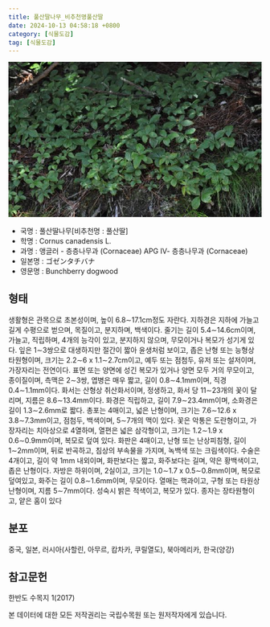 ```yaml
---
title: 풀산딸나무_비추천명풀산딸
date: 2024-10-13 04:58:18 +0800
category: [식물도감]
tag: [식물도감]
---
```




![풀산딸나무[비추천명 : 풀산딸]](/assets/img/fileUpload/plants/basic/Cornaceae/Cornus/7436/7436_20220412130625605files_th2.jpg)
- 국명 : 풀산딸나무[비추천명 : 풀산딸]
- 학명 : Cornus canadensis L.
- 과명 : 앵글러 - 층층나무과 (Cornaceae) APG Ⅳ- 층층나무과 (Cornaceae)
- 일본명 : ゴゼンタチバナ
- 영문명 : Bunchberry dogwood


## 형태
생활형은 관목으로 초본성이며, 높이 6.8∼17.1cm정도 자란다. 지하경은 지하에 가늘고 길게 수평으로 벋으며, 목질이고, 분지하며, 백색이다. 줄기는 길이 5.4∼14.6cm이며, 가늘고, 직립하며, 4개의 능각이 있고, 분지하지 않으며, 무모이거나 복모가 성기게 있다. 잎은 1∼3쌍으로 대생하지만 절간이 짧아 윤생처럼 보이고, 좁은 난형 또는 능형상 타원형이며, 크기는 2.2∼6 x 1.1∼2.7cm이고, 예두 또는 점첨두, 유저 또는 설저이며, 가장자리는 전연이다. 표면 또는 양면에 성긴 복모가 있거나 양면 모두 거의 무모이고, 종이질이며, 측맥은 2∼3쌍, 엽병은 매우 짧고, 길이 0.8∼4.1mm이며, 직경 0.4∼1.1mm이다. 화서는 산형상 취산화서이며, 정생하고, 화서 당 11∼23개의 꽃이 달리며, 지름은 8.6∼13.4mm이다. 화경은 직립하고, 길이 7.9∼23.4mm이며, 소화경은 길이 1.3∼2.6mm로 짧다. 총포는 4매이고, 넓은 난형이며, 크기는 7.6∼12.6 x 3.8∼7.3mm이고, 점첨두, 백색이며, 5∼7개의 맥이 있다. 꽃은 악통은 도란형이고, 가장자리는 치아상으로 4열하며, 열편은 넓은 삼각형이고, 크기는 1.2∼1.9 x 0.6∼0.9mm이며, 복모로 덮여 있다. 화판은 4매이고, 난형 또는 난상피침형, 길이 1∼2mm이며, 뒤로 반곡하고, 침상의 부속물을 가지며, 녹백색 또는 크림색이다. 수술은 4개이고, 길이 약 1mm 내외이며, 화판보다는 짧고, 화주보다는 길며, 약은 황백색이고, 좁은 난형이다. 자방은 하위이며, 2실이고, 크기는 1.0∼1.7 x 0.5∼0.8mm이며, 복모로 덮여있고, 화주는 길이 0.8∼1.6mm이며, 무모이다. 열매는 핵과이고, 구형 또는 타원상 난형이며, 지름 5∼7mm이다. 성숙시 밝은 적색이고, 복모가 있다. 종자는 장타원형이고, 얕은 홈이 있다
## 분포
중국, 일본, 러시아(사할린, 아무르, 캄차카, 쿠릴열도), 북아메리카, 한국(양강)
## 참고문헌
한반도 수목지 1(2017)






본 데이터에 대한 모든 저작권리는 국립수목원 또는 원저작자에게 있습니다.
